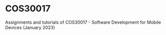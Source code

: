# COS30017
Assignments and tutorials of COS30017 - Software Development for Mobile Devices (January 2023)
